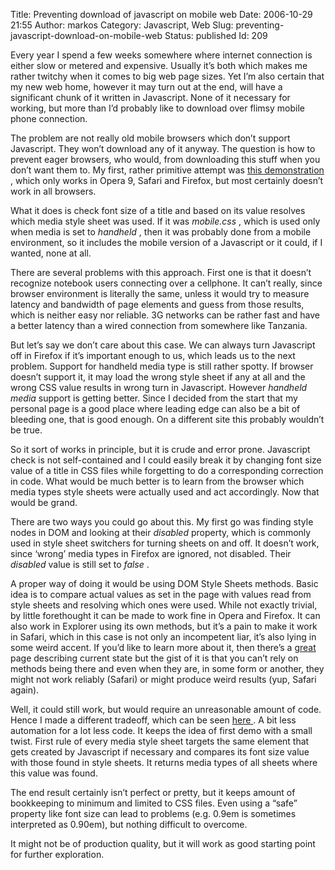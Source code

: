 Title: Preventing download of javascript on mobile web
Date: 2006-10-29 21:55
Author: markos
Category: Javascript, Web
Slug: preventing-javascript-download-on-mobile-web
Status: published
Id: 209

<html>
 <body>
  <div>
   <p>
    Every year I spend a few weeks somewhere where internet connection is either slow or metered and expensive. Usually it’s both which makes me rather twitchy when it comes to big web page sizes. Yet I’m also certain that my new web home, however it may turn out at the end, will have a significant chunk of it written in Javascript. None of it necessary for working, but more than I’d probably like to download over flimsy mobile phone connection.
   </p>
   <p>
    The problem are not really old mobile browsers which don’t support Javascript. They won’t download any of it anyway. The question is how to prevent eager browsers, who would, from downloading this stuff when you don’t want them to. My first, rather primitive attempt was
    <a href="http://markos.gaivo.net/examples/envcheck/index.html" title="Demo of javascript ondemand loading depending on media">
     this demonstration
    </a>
    , which only works in Opera 9, Safari and Firefox, but most certainly doesn’t work in all browsers.
   </p>
   <p>
    What it does is check font size of a title and based on its value resolves which media style sheet was used. If it was
    <em>
     mobile.css
    </em>
    , which is used only when media is set to
    <em>
     handheld
    </em>
    , then it was probably done from a mobile environment, so it includes the mobile version of a Javascript or it could, if I wanted, none at all.
   </p>
   <p>
    There are several problems with this approach. First one is that it doesn’t recognize notebook users connecting over a  cellphone. It can’t really, since browser environment is literally the same, unless it would try to measure latency and bandwidth of page elements and guess from those results, which is neither easy nor reliable. 3G networks can be rather fast and have a better latency than a wired connection from somewhere like Tanzania.
   </p>
   <p>
    But let’s say we don’t care about this case. We can always turn Javascript off in Firefox if it’s important enough to us, which leads us to the next problem. Support for handheld media type is still rather spotty. If browser doesn’t support it, it may load the wrong style sheet if any at all and the wrong CSS value results in wrong turn in Javascript. However
    <em>
     handheld media
    </em>
    support is getting better. Since I decided from the start that my personal page is a good place where leading edge can also be a bit of bleeding one, that is good enough. On a different site this probably wouldn’t be true.
   </p>
   <p>
    So it sort of works in principle, but it is crude and error prone. Javascript check is not self-contained and I could easily break it by changing font size value of a title in CSS files while forgetting to do a corresponding correction in code. What would be much better is to learn from the browser which media types style sheets were actually used and act accordingly. Now that would be grand.
   </p>
   <p>
    There are two ways you could go about this. My first go was finding style nodes in DOM and looking at their
    <em>
     disabled
    </em>
    property, which is commonly used in style sheet switchers for turning sheets on and off. It doesn’t work, since ‘wrong’ media types in Firefox are ignored, not disabled. Their
    <em>
     disabled
    </em>
    value is still set to
    <em>
     false
    </em>
    .
   </p>
   <p>
    A proper way of doing it would be using DOM Style Sheets methods. Basic idea is to compare actual values as set in the page with values read from style sheets and resolving which ones were used. While not exactly trivial, by little forethought it can be made to work fine in Opera and Firefox. It can also work in Explorer using its own methods, but it’s a pain to make it  work in Safari, which in this case is not only an incompetent liar, it’s also lying in some weird accent. If you’d like to learn more about it, then there’s a
    <a href="http://www.howtocreate.co.uk/tutorials/javascript/domstylesheets" title="Problems with DOM Style Sheets use">
     great
    </a>
    page describing current state but the gist of it is that you can’t rely on methods being there and even when they are, in some form or another, they might not work reliably (Safari) or might produce weird results (yup, Safari again).
   </p>
   <p>
    Well, it could still work, but would require an unreasonable amount of code. Hence I made a different tradeoff, which can be seen
    <a href="http://markos.gaivo.net/examples/envcheck/index2.html" title="Second attempt">
     here
    </a>
    . A bit less automation for a lot less code. It keeps the idea of first demo with a small twist. First rule of every media style sheet targets the same element that gets created by Javascript if necessary and compares its font size value with those found in style sheets. It returns media types of all sheets where this value was found.
   </p>
   <p>
    The end result certainly isn’t perfect or pretty, but it keeps amount of bookkeeping to minimum and limited to CSS files. Even using a “safe” property like font size can lead to problems (e.g. 0.9em is sometimes interpreted as 0.90em), but nothing difficult to overcome.
   </p>
   <p>
    It might not be of production quality, but it will work as good starting point for further exploration.
   </p>
  </div>
 </body>
</html>